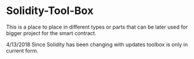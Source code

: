 # Solidity-Tool-Box

This is a place to place in different types or parts that can be later used
for bigger project for the smart contract.

4/13/2018
Since Solidity has been changing with updates toolbox is only in current form. 
